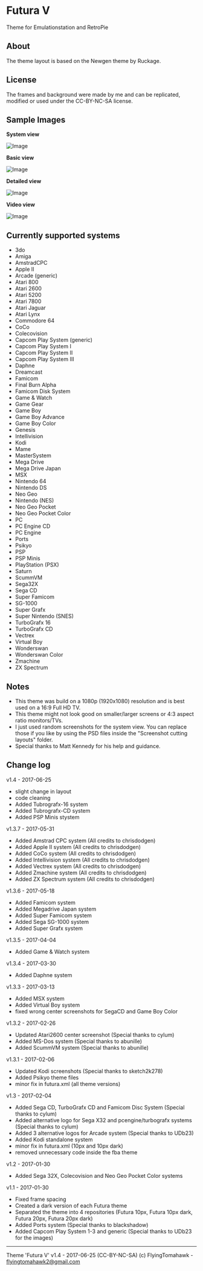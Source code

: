 # Futura V
Theme for Emulationstation and RetroPie


About
-----

The theme layout is based on the Newgen theme by Ruckage.


License
-------

The frames and background were made by me and can be replicated, modified or used under the CC-BY-NC-SA license.


Sample Images
-------------

**System view**

![Image](http://i.imgur.com/d7HQmAI.png)

**Basic view**

![Image](http://i.imgur.com/jGXu1i9.png)

**Detailed view**

![Image](http://i.imgur.com/c54XT1X.png)

**Video view**

![Image](http://i.imgur.com/QwtM14j.png)


Currently supported systems
---------------------------

- 3do
- Amiga
- AmstradCPC
- Apple II
- Arcade (generic)
- Atari 800
- Atari 2600
- Atari 5200
- Atari 7800
- Atari Jaguar
- Atari Lynx
- Commodore 64
- CoCo
- Colecovision
- Capcom Play System (generic)
- Capcom Play System I
- Capcom Play System II
- Capcom Play System III
- Daphne
- Dreamcast
- Famicom
- Final Burn Alpha
- Famicom Disk System
- Game & Watch
- Game Gear
- Game Boy
- Game Boy Advance
- Game Boy Color
- Genesis
- Intellivision
- Kodi
- Mame
- MasterSystem
- Mega Drive
- Mega Drive Japan
- MSX
- Nintendo 64
- Nintendo DS
- Neo Geo
- Nintendo (NES)
- Neo Geo Pocket
- Neo Geo Pocket Color
- PC
- PC Engine CD
- PC Engine
- Ports
- Psikyo
- PSP
- PSP Minis
- PlayStation (PSX)
- Saturn
- ScummVM
- Sega32X
- Sega CD
- Super Famicom
- SG-1000
- Super Grafx
- Super Nintendo (SNES)
- TurboGrafx 16
- TurboGrafx CD
- Vectrex
- Virtual Boy
- Wonderswan
- Wonderswan Color
- Zmachine
- ZX Spectrum


Notes
-----

- This theme was build on a 1080p (1920x1080) resolution and is best used on a 16:9 Full HD TV. 
- This theme might not look good on smaller/larger screens or 4:3 aspect ratio monitors/TVs.
- I just used random screenshots for the system view. You can replace those if you like by using the PSD files inside the "Screenshot cutting layouts" folder.
- Special thanks to Matt Kennedy for his help and guidance.


Change log
----------

v1.4 - 2017-06-25
- slight change in layout
- code cleaning
- Added Tubrografx-16 system
- Added Tubrografx-CD system
- Added PSP Minis stystem

v1.3.7 - 2017-05-31
- Added Amstrad CPC system (All credits to chrisdodgen)
- Added Apple II system (All credits to chrisdodgen)
- Added CoCo system (All credits to chrisdodgen)
- Added Intellivision system (All credits to chrisdodgen)
- Added Vectrex system (All credits to chrisdodgen)
- Added Zmachine system (All credits to chrisdodgen)
- Added ZX Spectrum system (All credits to chrisdodgen)

v1.3.6 - 2017-05-18
- Added Famicom system
- Added Megadrive Japan system
- Added Super Famicom system
- Added Sega SG-1000 system
- Added Super Grafx system

v1.3.5 - 2017-04-04
- Added Game & Watch system

v1.3.4 - 2017-03-30
- Added Daphne system

v1.3.3 - 2017-03-13
- Added MSX system
- Added Virtual Boy system
- fixed wrong center screenshots for SegaCD and Game Boy Color

v1.3.2 - 2017-02-26
- Updated Atari2600 center screenshot (Special thanks to cylum)
- Added MS-Dos system (Special thanks to abunille)
- Added ScummVM system (Special thanks to abunille)

v1.3.1 - 2017-02-06
- Updated Kodi screenshots (Special thanks to sketch2k278)
- Added Psikyo theme files
- minor fix in futura.xml (all theme versions)

v1.3 - 2017-02-04
- Added Sega CD, TurboGrafx CD and Famicom Disc System (Special thanks to cylum)
- Added alternative logo for Sega X32 and pcengine/turbografx systems (Special thanks to cylum)
- Added 3 alternative logos for Arcade system (Special thanks to UDb23)
- Added Kodi standalone system
- minor fix in futura.xml (10px and 10px dark)
- removed unnecessary code inside the fba theme

v1.2 - 2017-01-30
- Added Sega 32X, Colecovision and Neo Geo Pocket Color systems

v1.1 - 2017-01-30
- Fixed frame spacing
- Created a dark version of each Futura theme
- Separated the theme into 4 repositories (Futura 10px, Futura 10px dark, Futura 20px, Futura 20px dark)
- Added Ports system (Special thanks to blackshadow)
- Added Capcom Play System 1-3 and generic (Special thanks to UDb23 for the images)

---

Theme 'Futura V' v1.4 - 2017-06-25 (CC-BY-NC-SA) 
(c) FlyingTomahawk - flyingtomahawk2@gmail.com